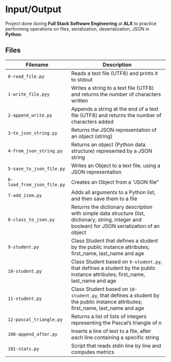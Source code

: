 # Input/Output
Project done during **Full Stack Software Engineering** at **ALX** to practice performing operations on files, serialization, deserialization, JSON in **Python**.

## Files

| Filename | Description |
| -------- | ----------- |
| `0-read_file.py` | Reads a text file (UTF8) and prints it to stdout |
| `1-write_file.pyy` | Writes a string to a text file (UTF8) and returns the number of characters written|
| `2-append_write.py` | Appends a string at the end of a text file (UTF8) and returns the number of characters added |
| `3-to_json_string.py` | Returns the JSON representation of an object (string) |
|`4-from_json_string.py` | Returns an object (Python data structure) represented by a JSON string |
| `5-save_to_json_file.py` | Writes an Object to a text file, using a JSON representation |
| `6-load_from_json_file.py` | Creates an Object from a “JSON file” |
| `7-add_item.py` | Adds all arguments to a Python list, and then save them to a file |
| `8-class_to_json.py` | Returns the dictionary description with simple data structure (list, dictionary, string, integer and boolean) for JSON serialization of an object |
| `9-student.py` | Class Student that defines a student by the public instance attributes; first_name, last_name and age |
| `10-student.py` | Class Student based on `9-student.py`, that defines a student by the public instance attributes; first_name, last_name and age |
| `11-student.py` |  Class Student based on `10-student.py`, that defines a student by the public instance attributes; first_name, last_name and age |
| `12-pascal_triangle.py` | Returns a list of lists of integers representing the Pascal’s triangle of n |
| `100-append_after.py` | Inserts a line of text to a file, after each line containing a specific string |
| `101-stats.py` | Script that reads stdin line by line and computes metrics |
